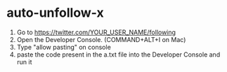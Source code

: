 # auto-unfollow-x

1. Go to https://twitter.com/YOUR_USER_NAME/following
2. Open the Developer Console. (COMMAND+ALT+I on Mac)
3. Type "allow pasting" on console
4. paste the code present in the a.txt file into the Developer Console and run it

